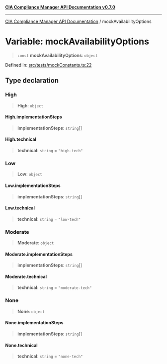 [**CIA Compliance Manager API Documentation v0.7.0**](../README.md)

***

[CIA Compliance Manager API Documentation](../globals.md) / mockAvailabilityOptions

# Variable: mockAvailabilityOptions

> `const` **mockAvailabilityOptions**: `object`

Defined in: [src/tests/mockConstants.ts:22](https://github.com/Hack23/cia-compliance-manager/blob/main/src/tests/mockConstants.ts#L22)

## Type declaration

### High

> **High**: `object`

#### High.implementationSteps

> **implementationSteps**: `string`[]

#### High.technical

> **technical**: `string` = `"high-tech"`

### Low

> **Low**: `object`

#### Low.implementationSteps

> **implementationSteps**: `string`[]

#### Low.technical

> **technical**: `string` = `"low-tech"`

### Moderate

> **Moderate**: `object`

#### Moderate.implementationSteps

> **implementationSteps**: `string`[]

#### Moderate.technical

> **technical**: `string` = `"moderate-tech"`

### None

> **None**: `object`

#### None.implementationSteps

> **implementationSteps**: `string`[]

#### None.technical

> **technical**: `string` = `"none-tech"`
